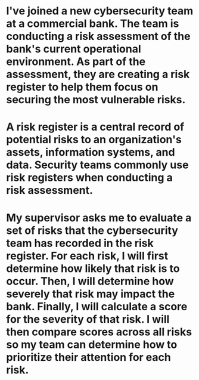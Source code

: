 # I've joined a new cybersecurity team at a commercial bank. The team is conducting a risk assessment of the bank's current operational environment. As part of the assessment, they are creating a risk register to help them focus on securing the most vulnerable risks.
# 
# A risk register is a central record of potential risks to an organization's assets, information systems, and data. Security teams commonly use risk registers when conducting a risk assessment.
# 
# My supervisor asks me to evaluate a set of risks that the cybersecurity team has recorded in the risk register. For each risk, I will first determine how likely that risk is to occur. Then, I will determine how severely that risk may impact the bank. Finally, I will calculate a score for the severity of that risk. I will then compare scores across all risks so my team can determine how to prioritize their attention for each risk.